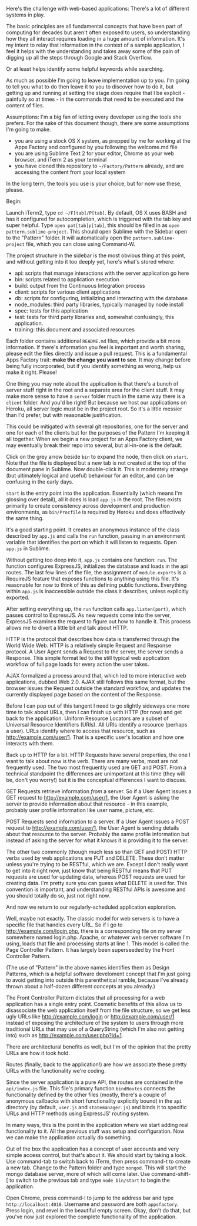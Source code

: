 Here's the challenge with web-based applications: There's a lot of different systems in play. 

The basic principles are all fundamental concepts that have been part of computing for decades but aren't often exposed to users, so understanding how they all interact requires loading in a huge amount of information. It's my intent to relay that information in the context of a sample application, I feel it helps with the understanding and takes away some of the pain of digging up all the steps through Google and Stack Overflow. 

Or at least helps identify some helpful keywords while searching.

As much as possible I'm going to leave implementation up to you. I'm going to tell you what to do then leave it to you to discover how to do it, but getting up and running at setting the stage does require that I be explicit - painfully so at times - in the commands that need to be executed and the content of files. 

Assumptions:
I'm a big fan of letting every developer using the tools she prefers. For the sake of this document though, there are some assumptions I'm going to make.

* you are using a stock OS X system, as prepped by me for working at the Apps Factory and configured by you following the welcome.md file
* you are using Sublime Text 2 for your editor, Chrome as your web browser, and iTerm 2 as your terminal
* you have cloned this repository to `~/Factory/Pattern` already, and are accessing the content from your local system

In the long term, the tools you use is your choice, but for now use these, please.

Begin:

Launch iTerm2, type `cd ~/F[tab]/P[tab]`. By default, OS X uses BASH and has it configured for autocompletion, which is triggered with the tab key and super helpful. Type `open pat[tab]p[tab]`, this should be filled in as `open pattern.sublime-project`. This should open Sublime with the Sidebar open to the "Pattern" folder. It will automatically open the `pattern.sublime-project` file, which you can close using Command-W.

The project structure in the sidebar is the most obvious thing at this point, and without getting into it too deeply yet, here's what's stored where:

* api: scripts that manage interactions with the server application go here
* bin: scripts related to application execution
* build: output from the Continuous Integration process
* client: scripts for various client applications
* db: scripts for configuring, initializing and interacting with the database
* node_modules: third party libraries, typically managed by node install
* spec: tests for this application
* test: tests for third party libraries and, somewhat confusingly, this application.
* training: this document and associated resources

Each folder contains additional `README.md` files, which provide a bit more information. If there's information you feel is important and worth sharing, please edit the files directly and issue a pull request. This is a fundamental Apps Factory trait: **make the change you want to see**. It may change before being fully incorporated, but if you identify something as wrong, help us make it right. Please!

One thing you may note about the application is that there's a bunch of server stuff right in the root and a separate area for the client stuff. It may make more sense to have a `server` folder much in the same way there is a `client` folder. And you'd be right! But because we host our applications on Heroku, all server logic must be in the project root. So it's a little messier than I'd prefer, but with reasonable justification.

This could be mitigated with several git repositories, one for the server and one for each of the clients but for the purposes of the Pattern I'm keeping it all together. When we begin a new project for an Apps Factory client, we may eventually break their repo into several, but all-in-one is the default.

Click on the grey arrow beside `bin` to expand the node, then click on `start`. Note that the file is displayed but a new tab is not created at the top of the document pane in Sublime. Now double-click it. This is moderately strange (but ultimately logical and useful) behaviour for an editor, and can be confusing in the early days.

`start` is the entry point into the application. Essentially (which means I'm glossing over detail), all it does is load `app.js` in the root. The files exists primarily to create consistency across development and production environments, as `bin/Procfile` is required by Heroku and does effectively the same thing.

It's a good starting point. It creates an anonymous instance of the class described by `app.js` and calls the `run` function, passing in an environment variable that identifies the port on which it will listen to requests. Open `app.js` in Sublime.

Without getting too deep into it, `app.js` contains one function: `run`. The function configures ExpressJS, initializes the database and loads in the api routes. The last few lines of the file, the assignment of `module.exports` is a RequireJS feature that exposes functions to anything using this file. It's reasonable for now to think of this as defining public functions. Everything within `app.js` is inaccessible outside the class it describes, unless explicitly exported.

After setting everything up, the `run` function calls `app.listen(port)`, which passes control to ExpressJS. As new requests come into the server, ExpressJS examines the request to figure out how to handle it. This process allows me to divert a little bit and talk about HTTP.

HTTP is the protocol that describes how data is transferred through the World Wide Web. HTTP is a relatively simple Request and Response protocol. A User Agent sends a Request to the server, the server sends a Response. This simple format led to the still typical web application workflow of full page loads for every action the user takes.

AJAX formalized a process around that, which led to more interactive web applications, dubbed Web 2.0. AJAX still follows this same format, but the browser issues the Request outside the standard workflow, and updates the currently displayed page based on the content of the Response.

Before I can pop out of this tangent I need to go slightly sideways one more time to talk about URLs, then I can finish up with HTTP (for now) and get back to the application. Uniform Resource Locators are a subset of Universal Resource Identifiers (URIs). All URIs identify a resource (perhaps a user). URLs identify where to access that resource, such as http://example.com/user/1. That is a specific user's location and how one interacts with them.

Back up to HTTP for a bit. HTTP Requests have several properties, the one I want to talk about now is the verb. There are many verbs, most are not frequently used. The two most frequently used are GET and POST. From a technical standpoint the differences are unimportant at this time (they will be, don't you worry!) but it is the conceptual differences I want to discuss. 

GET Requests retrieve information *from* a server. So if a User Agent issues a GET request to http://example.com/user/1, the User Agent is asking the server to provide information about that resource - in this example, probably user profile information like user name, picture, etc. 

POST Requests send information *to* a server. If a User Agent issues a POST request to http://example.com/user/1, the User Agent is sending details about that resource to the server. Probably the same profile information but instead of asking the server for what it knows it is providing it to the server.

The other two commonly (though much less so than GET and POST) HTTP verbs used by web applications are PUT and DELETE. These don't matter unless you're trying to be RESTful, which we are. Except I don't really want to get into it right now, just know that being RESTful means that PUT requests are used for updating data, whereas POST requests are used for creating data. I'm pretty sure you can guess what DELETE is used for. This convention is important, and understanding RESTful APIs is awesome and you should totally do so, just not right now. 

And now we return to our regularly-scheduled application exploration.

Well, maybe not exactly. The classic model for web servers is to have a specific file that handles every URL. So if I go to http://example.com/login.php, there is a corresponding file on my server somewhere named login.php. Apache, or whatever web server software I'm using, loads that file and processing starts at line 1. This model is called the Page Controller Pattern. It has largely been superseeded by the Front Controller Pattern.

(The use of "Pattern" in the above names identifies them as Design Patterns, which is a helpful software develoment concept that I'm just going to avoid getting into outside this parenthetical ramble, because I've already thrown about a half-dozen different concepts at you already.)

The Front Controller Pattern dictates that all processing for a web application has a single entry point. Cosmetic benefits of this allow us to disassociate the web application itself from the file structure, so we get less ugly URLs like http://example.com/login or http://example.com/user/1 instead of exposing the architecture of the system to users through more traditional URLs that may use of a QueryString (which I'm also not getting into) such as http://example.com/user.php?id=1.

There are architectural benefits as well, but I'm of the opinion that the pretty URLs are how it took hold. 

Routes (finally, back to the application!) are how we associate these pretty URLs with the functionality we're coding. 

Since the server application is a pure API, the routes are contained in the `api/index.js` file. This file's primary function `bindRoutes` connects the functionality defined by the other files (mostly, there's a couple of anonymous callbacks with short functionality explicitly bound) in the `api` directory (by default, `user.js` and `statemanager.js`) and binds it to specific URLs and HTTP methods using ExpressJS' routing system.

In many ways, this is the point in the application where we start adding real functionality to it. All the previous stuff was setup and configuration. Now we can make the application actually do something.

Out of the box the application has a concept of user accounts and very simple access control, but that's about it. We should start by taking a look. Use command-tab to switch back to iTerm, then press command-t to create a new tab. Change to the Pattern folder and type `mongod`. This will start the mongo database server, more of which will come later. Use command-shift-[ to switch to the previous tab and type `node bin/start` to begin the application.

Open Chrome, press command-l to jump to the address bar and type `http://localhost:4010`. Username and password are both `appsfactory`. Press login, and revel in the beautiful empty screen. Okay, don't do that, but you've now just explored the complete functionality of the application.























